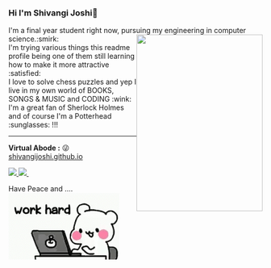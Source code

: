 ### Hi I'm Shivangi Joshi👋               
<p>I'm a final year student right now, pursuing my engineering in computer science.:smirk: <em><img src="My-Github.JPG" width="250" height="350" align='right'></em></br>
I'm trying various things this readme profile being one of them still learning how to make it more attractive :satisfied:</br>
I love to solve chess puzzles and yep I live in my own world of BOOKS, SONGS & MUSIC and CODING :wink:  </br>
I'm a great fan of Sherlock Holmes and of course I'm a Potterhead :sunglasses: !!!</p>                                         

____________________________________________________________________________________________________________________________________________
 
**Virtual Abode :**  :stuck_out_tongue_winking_eye:   [shivangijoshi.github.io ][bar]  

[bar]: shivangijoshi.github.io       

<a href="https://www.linkedin.com/in/shivangi-joshi-30b879165/">
    <img src="https://img.shields.io/badge/linkedin-%230077B5.svg?&style=for-the-badge&logo=linkedin&logoColor=white" />
  </a>  <a href="https://medium.com/@shivangijoshi16399"> <img src="https://img.shields.io/badge/medium-%2312100E.svg?&style=for-the-badge&logo=medium&logoColor=white"/>
  </a> &nbsp;&nbsp;
 <p>Have Peace and ....<img src="for-github.gif"  align='center'></p>
